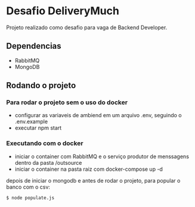 # Desafio DeliveryMuch

Projeto realizado como desafio para vaga de Backend Developer.

## Dependencias

- RabbitMQ 
- MongoDB
## Rodando o projeto
### Para rodar o projeto sem o uso do docker
- configurar as variaveis de ambiend em um arquivo .env, seguindo o .env.example
- executar npm start

### Executando com o docker
- iniciar o container com RabbitMQ e o serviço produtor de menssagens dentro da pasta /outsource
- iniciar o container na pasta raiz com docker-compose up -d



depois de iniciar o mongodb e antes de rodar o projeto, para popular o banco com o csv:

```
$ node populate.js
```
